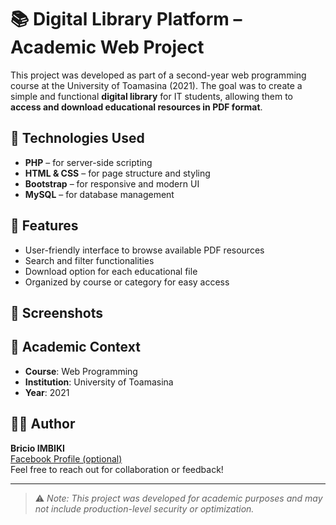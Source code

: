 # 📚 Digital Library Platform – Academic Web Project

This project was developed as part of a second-year web programming course at the University of Toamasina (2021). The goal was to create a simple and functional **digital library** for IT students, allowing them to **access and download educational resources in PDF format**.

## 🔧 Technologies Used

- **PHP** – for server-side scripting  
- **HTML & CSS** – for page structure and styling  
- **Bootstrap** – for responsive and modern UI  
- **MySQL** – for database management

## 🎯 Features

- User-friendly interface to browse available PDF resources
- Search and filter functionalities
- Download option for each educational file
- Organized by course or category for easy access

## 📸 Screenshots



## 🏫 Academic Context

- **Course**: Web Programming
- **Institution**: University of Toamasina
- **Year**: 2021

## 🙋‍♂️ Author

**Bricio IMBIKI**  
[Facebook Profile (optional)](https://www.facebook.com/bricio.imbiki.9/?_rdr)  
Feel free to reach out for collaboration or feedback!

---

> ⚠️ *Note: This project was developed for academic purposes and may not include production-level security or optimization.*
